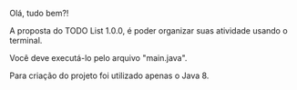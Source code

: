 Olá, tudo bem?!

A proposta do TODO List 1.0.0, é poder organizar suas atividade usando o terminal.

Você deve executá-lo pelo arquivo "main.java".

Para criação do projeto foi utilizado apenas o Java 8.
